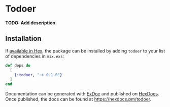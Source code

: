 # Todoer

**TODO: Add description**

## Installation

If [available in Hex](https://hex.pm/docs/publish), the package can be installed
by adding `todoer` to your list of dependencies in `mix.exs`:

```elixir
def deps do
  [
    {:todoer, "~> 0.1.0"}
  ]
end
```

Documentation can be generated with [ExDoc](https://github.com/elixir-lang/ex_doc)
and published on [HexDocs](https://hexdocs.pm). Once published, the docs can
be found at <https://hexdocs.pm/todoer>.

